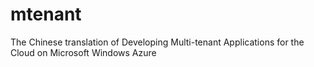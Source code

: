 # mtenant
The Chinese translation of Developing Multi-tenant Applications for the Cloud on Microsoft Windows Azure

